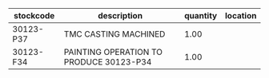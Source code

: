 |stockcode|description|quantity|location|
|---------|-----------|--------|--------|
|30123-P37|TMC CASTING MACHINED|1.00||
|30123-F34|PAINTING OPERATION TO PRODUCE 30123-P34|1.00||
